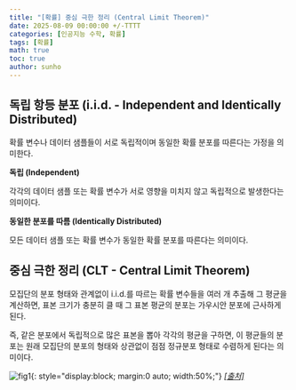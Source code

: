 ```yaml
---
title: "[확률] 중심 극한 정리 (Central Limit Theorem)"
date: 2025-08-09 00:00:00 +/-TTTT
categories: [인공지능 수학, 확률]
tags: [확률]
math: true
toc: true
author: sunho
---
```


## 독립 항등 분포 (i.i.d. - Independent and Identically Distributed)

확률 변수나 데이터 샘플들이 서로 독립적이며 동일한 확률 분포를 따른다는 가정을 의미한다.

**독립 (Independent)**

각각의 데이터 샘플 또는 확률 변수가 서로 영향을 미치지 않고 독립적으로 발생한다는 의미이다.

**동일한 분포를 따름 (Identically Distributed)**

모든 데이터 샘플 또는 확률 변수가 동일한 확률 분포를 따른다는 의미이다.

## 중심 극한 정리 (CLT - Central Limit Theorem)

모집단의 분포 형태와 관계없이 i.i.d.를 따르는 확률 변수들을 여러 개 추출해 그 평균을 계산하면, 표본 크기가 충분히 클 때 그 표본 평균의 분포는 가우시안 분포에 근사하게 된다.

즉, 같은 분포에서 독립적으로 많은 표본을 뽑아 각각의 평균을 구하면, 이 평균들의 분포는 원래 모집단의 분포의 형태와 상관없이 점점 정규분포 형태로 수렴하게 된다는 의미이다.

![fig1](mlm/p9-1.png){: style="display:block; margin:0 auto; width:50%;"}
_[[출처]](https://www.value-at-risk.net/central-limit-theorem/)_
